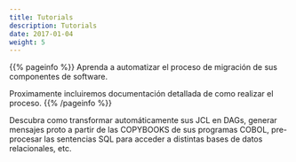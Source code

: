 ```yaml
---
title: Tutorials
description: Tutorials
date: 2017-01-04
weight: 5
---
```


{{% pageinfo %}}
Aprenda a automatizar el proceso de migración de sus componentes de software.

Proximamente incluiremos documentación detallada de como realizar el proceso.
{{% /pageinfo %}}


Descubra como transformar automáticamente sus JCL en DAGs, generar mensajes proto a partir de las COPYBOOKS de sus programas COBOL, pre-procesar las sentencias SQL para acceder a distintas bases de datos relacionales, etc.

